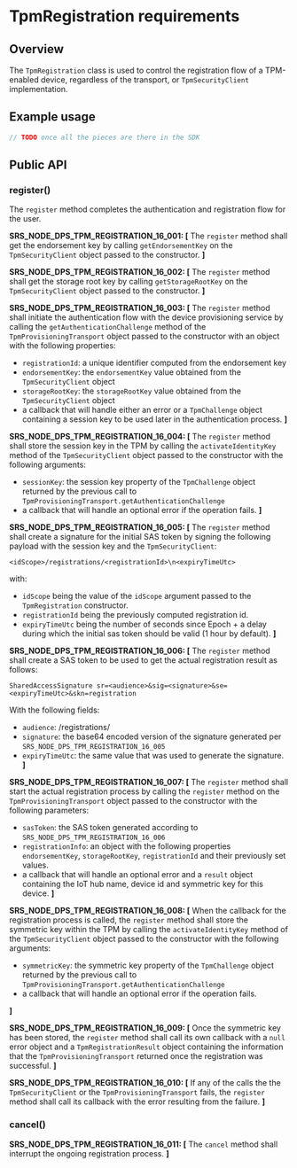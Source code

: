 # TpmRegistration requirements

## Overview

The `TpmRegistration` class is used to control the registration flow of a TPM-enabled device, regardless of the transport, or `TpmSecurityClient` implementation.

## Example usage

```js
// TODO once all the pieces are there in the SDK

```

## Public API

### register()

The `register` method completes the authentication and registration flow for the user.

**SRS_NODE_DPS_TPM_REGISTRATION_16_001: [** The `register` method shall get the endorsement key by calling `getEndorsementKey` on the `TpmSecurityClient` object passed to the constructor. **]**

**SRS_NODE_DPS_TPM_REGISTRATION_16_002: [** The `register` method shall get the storage root key by calling `getStorageRootKey` on the `TpmSecurityClient` object passed to the constructor. **]**

**SRS_NODE_DPS_TPM_REGISTRATION_16_003: [** The `register` method shall initiate the authentication flow with the device provisioning service by calling the `getAuthenticationChallenge` method of the `TpmProvisioningTransport` object passed to the constructor with an object with the following properties:
- `registrationId`: a unique identifier computed from the endorsement key
- `endorsementKey`: the `endorsementKey` value obtained from the `TpmSecurityClient` object
- `storageRootKey`: the `storageRootKey` value obtained from the `TpmSecurityClient` object
- a callback that will handle either an error or a `TpmChallenge` object containing a session key to be used later in the authentication process.
**]**

**SRS_NODE_DPS_TPM_REGISTRATION_16_004: [** The `register` method shall store the session key in the TPM by calling the `activateIdentityKey` method of the `TpmSecurityClient` object passed to the constructor with the following arguments:
- `sessionKey`: the session key property of the `TpmChallenge` object returned by the previous call to `TpmProvisioningTransport.getAuthenticationChallenge`
- a callback that will handle an optional error if the operation fails.
**]**

**SRS_NODE_DPS_TPM_REGISTRATION_16_005: [** The `register` method shall create a signature for the initial SAS token by signing the following payload with the session key and the `TpmSecurityClient`:
```
<idScope>/registrations/<registrationId>\n<expiryTimeUtc>
```
with:
- `idScope` being the value of the `idScope` argument passed to the `TpmRegistration` constructor.
- `registrationId` being the previously computed registration id.
- `expiryTimeUtc` being the number of seconds since Epoch + a delay during which the initial sas token should be valid (1 hour by default).
 **]**

**SRS_NODE_DPS_TPM_REGISTRATION_16_006: [** The `register` method shall create a SAS token to be used to get the actual registration result as follows:
```
SharedAccessSignature sr=<audience>&sig=<signature>&se=<expiryTimeUtc>&skn=registration
```
With the following fields:
- `audience`: <idScope>/registrations/<registrationId>
- `signature`: the base64 encoded version of the signature generated per `SRS_NODE_DPS_TPM_REGISTRATION_16_005`
- `expiryTimeUtc`: the same value that was used to generate the signature.
 **]**

**SRS_NODE_DPS_TPM_REGISTRATION_16_007: [** The `register` method shall start the actual registration process by calling the `register` method on the `TpmProvisioningTransport` object passed to the constructor with the following parameters:
- `sasToken`: the SAS token generated according to `SRS_NODE_DPS_TPM_REGISTRATION_16_006`
- `registrationInfo`: an object with the following properties `endorsementKey`, `storageRootKey`, `registrationId` and their previously set values.
- a callback that will handle an optional error and a `result` object containing the IoT hub name, device id and symmetric key for this device.
**]**

**SRS_NODE_DPS_TPM_REGISTRATION_16_008: [** When the callback for the registration process is called, the `register` method shall store the symmetric key within the TPM by calling the `activateIdentityKey` method of the `TpmSecurityClient` object passed to the constructor with the following arguments:
- `symmetricKey`: the symmetric key property of the `TpmChallenge` object returned by the previous call to `TpmProvisioningTransport.getAuthenticationChallenge`
- a callback that will handle an optional error if the operation fails.

**]**

**SRS_NODE_DPS_TPM_REGISTRATION_16_009: [** Once the symmetric key has been stored, the `register` method shall call its own callback with a `null` error object and a `TpmRegistrationResult` object containing the information that the `TpmProvisioningTransport` returned once the registration was successful. **]**

**SRS_NODE_DPS_TPM_REGISTRATION_16_010: [** If any of the calls the the `TpmSecurityClient` or the `TpmProvisioningTransport` fails, the `register` method shall call its callback with the error resulting from the failure. **]**

### cancel()

**SRS_NODE_DPS_TPM_REGISTRATION_16_011: [** The `cancel` method shall interrupt the ongoing registration process. **]**